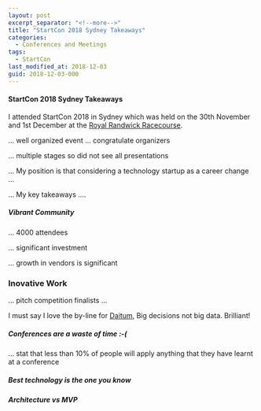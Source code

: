 ```yaml
---
layout: post
excerpt_separator: "<!--more-->"
title: "StartCon 2018 Sydney Takeaways"
categories:
  - Conferences and Meetings
tags:
  - StartCon
last_modified_at: 2018-12-03
guid: 2018-12-03-000
---
```


#### StartCon 2018 Sydney Takeaways

I attended StartCon 2018 in Sydney which was held on the 30th November and 1st
December at the
[Royal Randwick Racecourse](https://www.australianturfclub.com.au/royal-randwick/).

... well organized event ... congratulate organizers

... multiple stages so did not see all presentations

... My position is that considering a technology startup as a career change ...

... My key takeaways ....

##### Vibrant Community
... 4000 attendees

... significant investment


... growth in vendors is significant

### Inovative Work

... pitch competition finalists ...

I must say I love the by-line for [Daitum](https://www.daitum.com/), Big decisions not big data. Brilliant!

##### Conferences are a waste of time :-(
... stat that less than 10% of people will apply anything that they have learnt at a conference

##### Best technology is the one you know

##### Architecture vs MVP
